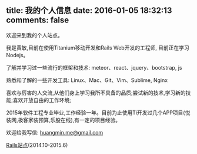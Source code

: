title: 我的个人信息
date: 2016-01-05 18:32:13
comments: false
---

欢迎来到我的个人站点。

我是黄敏,目前在使用Titanium移动开发和Rails Web开发的工程师, 目前正在学习Nodejs。

了解并学习过一些流行的框架和技术: meteor、react、jquery、bootstrap, js

熟悉和了解的一些开发工具: Linux、Mac、Git、Vim、Sublime, Nginx

喜欢与厉害的人交流,从他们身上学习我所不具备的品质;尝试新的技术,学习新的技能;喜欢开放自由的工作环境;

2015年软件工程专业毕业,工作经验一年。目前为止使用Ti开发过几个APP项目(悦装网,极客家装预算,乐股在线),有一定的项目经验。

欢迎给我写信: huangmin.me@gmail.com


[Rails站点](http://ti.huangmin.me/)(2014.10-2015.6)
